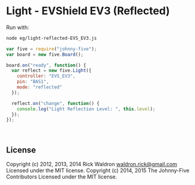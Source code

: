 <!--remove-start-->

# Light - EVShield EV3 (Reflected)

<!--remove-end-->








Run with:
```bash
node eg/light-reflected-EVS_EV3.js
```


```javascript
var five = require("johnny-five");
var board = new five.Board();

board.on("ready", function() {
  var reflect = new five.Light({
    controller: "EVS_EV3",
    pin: "BAS1",
    mode: "reflected"
  });

  reflect.on("change", function() {
    console.log("Light Reflection Level: ", this.level);
  });
});

```








&nbsp;

<!--remove-start-->

## License
Copyright (c) 2012, 2013, 2014 Rick Waldron <waldron.rick@gmail.com>
Licensed under the MIT license.
Copyright (c) 2014, 2015 The Johnny-Five Contributors
Licensed under the MIT license.

<!--remove-end-->
